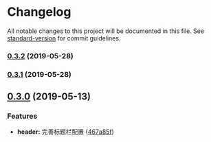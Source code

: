 # Changelog

All notable changes to this project will be documented in this file. See [standard-version](https://github.com/conventional-changelog/standard-version) for commit guidelines.

### [0.3.2](https://github.com/FEMessage/el-data-tree/compare/v0.3.1...v0.3.2) (2019-05-28)



### [0.3.1](https://github.com/FEMessage/el-data-tree/compare/v0.3.0...v0.3.1) (2019-05-28)



## [0.3.0](https://github.com/FEMessage/el-data-tree/compare/v0.2.0...v0.3.0) (2019-05-13)


### Features

* **header:** 完善标题栏配置  ([467a85f](https://github.com/FEMessage/el-data-tree/commit/467a85f))

